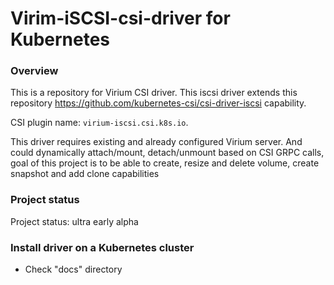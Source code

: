 # Virim-iSCSI-csi-driver for Kubernetes

### Overview

This is a repository for Virium CSI driver.
This iscsi driver extends this repository https://github.com/kubernetes-csi/csi-driver-iscsi capability.

CSI plugin name: `virium-iscsi.csi.k8s.io`. 

This driver requires existing and already configured Virium server.
And could dynamically attach/mount, detach/unmount based on CSI GRPC calls, goal of this project is to be able to create, resize and delete volume, create snapshot and add clone capabilities

### Project status
Project status: ultra early alpha

### Install driver on a Kubernetes cluster

- Check "docs" directory
